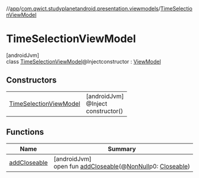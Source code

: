 //[app](../../../index.md)/[com.qwict.studyplanetandroid.presentation.viewmodels](../index.md)/[TimeSelectionViewModel](index.md)

# TimeSelectionViewModel

[androidJvm]\
class [TimeSelectionViewModel](index.md)@Injectconstructor : [ViewModel](https://developer.android.com/reference/kotlin/androidx/lifecycle/ViewModel.html)

## Constructors

| | |
|---|---|
| [TimeSelectionViewModel](-time-selection-view-model.md) | [androidJvm]<br>@Inject<br>constructor() |

## Functions

| Name | Summary |
|---|---|
| [addCloseable](../-user-view-model/index.md#264516373%2FFunctions%2F-912451524) | [androidJvm]<br>open fun [addCloseable](../-user-view-model/index.md#264516373%2FFunctions%2F-912451524)(@[NonNull](https://developer.android.com/reference/kotlin/androidx/annotation/NonNull.html)p0: [Closeable](https://developer.android.com/reference/kotlin/java/io/Closeable.html)) |
